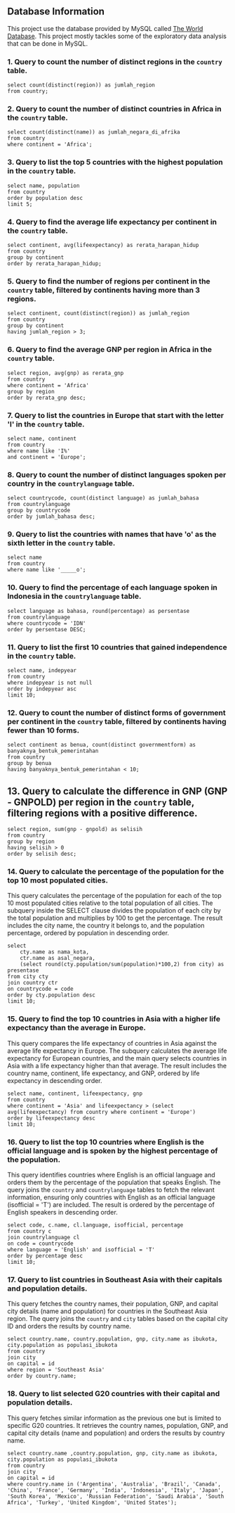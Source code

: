 
## Database Information
This project use the database provided by MySQL called [The World Database](https://dev.mysql.com/doc/world-setup/en/). This project mostly tackles some of the exploratory data analysis that can be done in MySQL.


### 1. Query to count the number of distinct regions in the `country` table.
  ```
  select count(distinct(region)) as jumlah_region
  from country;
  ```

### 2. Query to count the number of distinct countries in Africa in the `country` table.
  ```
  select count(distinct(name)) as jumlah_negara_di_afrika
  from country
  where continent = 'Africa';
  ```

### 3. Query to list the top 5 countries with the highest population in the `country` table.
  ```
  select name, population
  from country
  order by population desc
  limit 5;
  ```

### 4. Query to find the average life expectancy per continent in the `country` table.
  ```
  select continent, avg(lifeexpectancy) as rerata_harapan_hidup
  from country
  group by continent
  order by rerata_harapan_hidup;
  ```

### 5. Query to find the number of regions per continent in the `country` table, filtered by continents having more than 3 regions.
  ```
  select continent, count(distinct(region)) as jumlah_region
  from country
  group by continent
  having jumlah_region > 3;
  ```

### 6. Query to find the average GNP per region in Africa in the `country` table.
  ```
  select region, avg(gnp) as rerata_gnp
  from country
  where continent = 'Africa'
  group by region
  order by rerata_gnp desc;
  ```

### 7. Query to list the countries in Europe that start with the letter 'I' in the `country` table.
  ```
  select name, continent
  from country
  where name like 'I%'
  and continent = 'Europe';
  ```

### 8. Query to count the number of distinct languages spoken per country in the `countrylanguage` table.
  ```
  select countrycode, count(distinct language) as jumlah_bahasa
  from countrylanguage
  group by countrycode
  order by jumlah_bahasa desc;
  ```

### 9. Query to list the countries with names that have 'o' as the sixth letter in the `country` table.
  ```
  select name
  from country
  where name like '_____o';
  ```

### 10. Query to find the percentage of each language spoken in Indonesia in the `countrylanguage` table.
  ```
  select language as bahasa, round(percentage) as persentase
  from countrylanguage
  where countrycode = 'IDN'
  order by persentase DESC;
  ```

### 11. Query to list the first 10 countries that gained independence in the `country` table.
  ```
  select name, indepyear
  from country
  where indepyear is not null
  order by indepyear asc
  limit 10;
  ```

### 12. Query to count the number of distinct forms of government per continent in the `country` table, filtered by continents having fewer than 10 forms.
  ```
  select continent as benua, count(distinct governmentform) as banyaknya_bentuk_pemerintahan
  from country
  group by benua
  having banyaknya_bentuk_pemerintahan < 10;
  ```

## 13. Query to calculate the difference in GNP (GNP - GNPOLD) per region in the `country` table, filtering regions with a positive difference.
  ```
  select region, sum(gnp - gnpold) as selisih
  from country
  group by region 
  having selisih > 0
  order by selisih desc;
  ```


### 14. Query to calculate the percentage of the population for the top 10 most populated cities.
This query calculates the percentage of the population for each of the top 10 most populated cities relative to the total population of all cities.
The subquery inside the SELECT clause divides the population of each city by the total population and multiplies by 100 to get the percentage.
The result includes the city name, the country it belongs to, and the population percentage, ordered by population in descending order.

```
select 
	cty.name as nama_kota, 
	ctr.name as asal_negara,
    (select round(cty.population/sum(population)*100,2) from city) as presentase
from city cty
join country ctr 
on countrycode = code
order by cty.population desc
limit 10;
```

### 15. Query to find the top 10 countries in Asia with a higher life expectancy than the average in Europe.
This query compares the life expectancy of countries in Asia against the average life expectancy in Europe.
The subquery calculates the average life expectancy for European countries, and the main query selects countries in Asia with a life expectancy higher than that average.
The result includes the country name, continent, life expectancy, and GNP, ordered by life expectancy in descending order.

```
select name, continent, lifeexpectancy, gnp
from country
where continent = 'Asia' and lifeexpectancy > (select avg(lifeexpectancy) from country where continent = 'Europe')
order by lifeexpectancy desc
limit 10;
```

### 16. Query to list the top 10 countries where English is the official language and is spoken by the highest percentage of the population.
This query identifies countries where English is an official language and orders them by the percentage of the population that speaks English.
The query joins the `country` and `countrylanguage` tables to fetch the relevant information, ensuring only countries with English as an official language (isofficial = 'T') are included.
The result is ordered by the percentage of English speakers in descending order.

```
select code, c.name, cl.language, isofficial, percentage
from country c
join countrylanguage cl
on code = countrycode
where language = 'English' and isofficial = 'T'
order by percentage desc
limit 10;
```

### 17. Query to list countries in Southeast Asia with their capitals and population details.
This query fetches the country names, their population, GNP, and capital city details (name and population) for countries in the Southeast Asia region.
The query joins the `country` and `city` tables based on the capital city ID and orders the results by country name.

```
select country.name, country.population, gnp, city.name as ibukota, city.population as populasi_ibukota
from country
join city
on capital = id
where region = 'Southeast Asia'
order by country.name;
```

### 18. Query to list selected G20 countries with their capital and population details.
This query fetches similar information as the previous one but is limited to specific G20 countries.
It retrieves the country names, population, GNP, and capital city details (name and population) and orders the results by country name.

```
select country.name ,country.population, gnp, city.name as ibukota, city.population as populasi_ibukota
from country
join city
on capital = id
where country.name in ('Argentina', 'Australia', 'Brazil', 'Canada', 'China', 'France', 'Germany', 'India', 'Indonesia', 'Italy', 'Japan', 'South Korea', 'Mexico', 'Russian Federation', 'Saudi Arabia', 'South Africa', 'Turkey', 'United Kingdom', 'United States');
```
